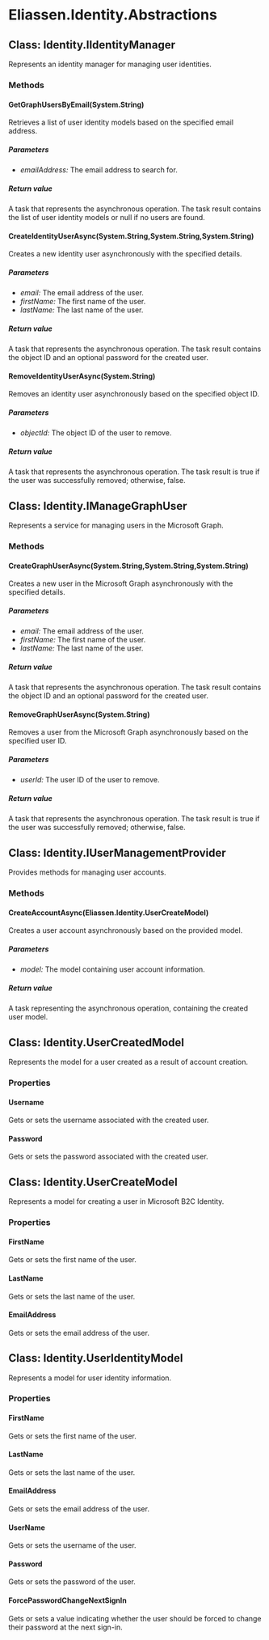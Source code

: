 ﻿# Eliassen.Identity.Abstractions


## Class: Identity.IIdentityManager
Represents an identity manager for managing user identities. 

### Methods


#### GetGraphUsersByEmail(System.String)
Retrieves a list of user identity models based on the specified email address. 


##### Parameters
* *emailAddress:* The email address to search for.




##### Return value
A task that represents the asynchronous operation. The task result contains the list of user identity models or null if no users are found.



#### CreateIdentityUserAsync(System.String,System.String,System.String)
Creates a new identity user asynchronously with the specified details. 


##### Parameters
* *email:* The email address of the user.
* *firstName:* The first name of the user.
* *lastName:* The last name of the user.




##### Return value
A task that represents the asynchronous operation. The task result contains the object ID and an optional password for the created user.



#### RemoveIdentityUserAsync(System.String)
Removes an identity user asynchronously based on the specified object ID. 


##### Parameters
* *objectId:* The object ID of the user to remove.




##### Return value
A task that represents the asynchronous operation. The task result is true if the user was successfully removed; otherwise, false.



## Class: Identity.IManageGraphUser
Represents a service for managing users in the Microsoft Graph. 

### Methods


#### CreateGraphUserAsync(System.String,System.String,System.String)
Creates a new user in the Microsoft Graph asynchronously with the specified details. 


##### Parameters
* *email:* The email address of the user.
* *firstName:* The first name of the user.
* *lastName:* The last name of the user.




##### Return value
A task that represents the asynchronous operation. The task result contains the object ID and an optional password for the created user.



#### RemoveGraphUserAsync(System.String)
Removes a user from the Microsoft Graph asynchronously based on the specified user ID. 


##### Parameters
* *userId:* The user ID of the user to remove.




##### Return value
A task that represents the asynchronous operation. The task result is true if the user was successfully removed; otherwise, false.



## Class: Identity.IUserManagementProvider
Provides methods for managing user accounts. 

### Methods


#### CreateAccountAsync(Eliassen.Identity.UserCreateModel)
Creates a user account asynchronously based on the provided model. 


##### Parameters
* *model:* The model containing user account information.




##### Return value
A task representing the asynchronous operation, containing the created user model.



## Class: Identity.UserCreatedModel
Represents the model for a user created as a result of account creation. 

### Properties

#### Username
Gets or sets the username associated with the created user.
#### Password
Gets or sets the password associated with the created user.

## Class: Identity.UserCreateModel
Represents a model for creating a user in Microsoft B2C Identity. 

### Properties

#### FirstName
Gets or sets the first name of the user.
#### LastName
Gets or sets the last name of the user.
#### EmailAddress
Gets or sets the email address of the user.

## Class: Identity.UserIdentityModel
Represents a model for user identity information. 

### Properties

#### FirstName
Gets or sets the first name of the user.
#### LastName
Gets or sets the last name of the user.
#### EmailAddress
Gets or sets the email address of the user.
#### UserName
Gets or sets the username of the user.
#### Password
Gets or sets the password of the user.
#### ForcePasswordChangeNextSignIn
Gets or sets a value indicating whether the user should be forced to change their password at the next sign-in.